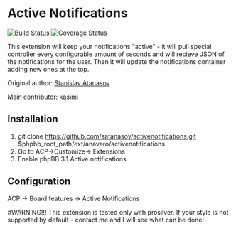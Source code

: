 # Active Notifications
[![Build Status](https://travis-ci.org/satanasov/activenotifications.svg?branch=master)](https://travis-ci.org/satanasov/activenotifications) [![Coverage Status](https://coveralls.io/repos/github/satanasov/activenotifications/badge.svg?branch=master)](https://coveralls.io/github/satanasov/activenotifications?branch=master)

This extension will keep your notifications "active" - it will pull special controller every configurable amount of seconds and will recieve JSON of the notifications for the user. Then it will update the notifications container adding new ones at the top.

Original author: [Stanislav Atanasov](https://github.com/satanasov)

Main contributor: [kasimi](https://github.com/kasimi)

## Installation
1. git clone https://github.com/satanasov/activenotifications.git $phpbb_root_path/ext/anavaro/activenotifications
2. Go to ACP->Customize-> Extensions
3. Enable phpBB 3.1 Active notifications

## Configuration

ACP -> Board features -> Active Notifications

#WARNING!!! This extension is tested only with prosilver. If your style is not supported by default - contact me and I will see what can be done!